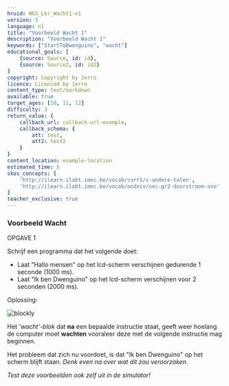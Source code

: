 ```yaml
---
hruid: WGS_Lkr_Wacht1-v1
version: 3
language: nl
title: "Voorbeeld Wacht 1"
description: "Voorbeeld Wacht 1"
keywords: ["StartToDwenguino", "wacht"]
educational_goals: [
    {source: Source, id: id}, 
    {source: Source2, id: id2}
]
copyright: Copyright by Jerro
licence: Licenced by Jerro
content_type: text/markdown
available: true
target_ages: [10, 11, 12]
difficulty: 3
return_value: {
    callback_url: callback-url-example,
    callback_schema: {
        att: test,
        att2: test2
    }
}
content_location: example-location
estimated_time: 5
skos_concepts: [
    'http://ilearn.ilabt.imec.be/vocab/curr1/c-andere-talen', 
    'http://ilearn.ilabt.imec.be/vocab/ondniv/sec-gr2-doorstroom-aso'
]
teacher_exclusive: true
---
```


### Voorbeeld Wacht

OPGAVE 1

Schrijf een programma dat het volgende doet:

* Laat "Hallo mensen" op het lcd-scherm verschijnen gedurende 1 seconde (1000 ms).
* Laat "Ik ben Dwenguino" op het lcd-scherm verschijnen voor 2 seconden (2000 ms).

Oplossing:

![blockly](@learning-object/WACHTWGS1-v1/nl/3)

Het *'wacht'-blok* dat **na** een bepaalde instructie staat, geeft weer hoelang de computer moet **wachten** vooraleer deze met de volgende instructie mag beginnen.

Het probleem dat zich nu voordoet, is dat "Ik ben Dwenguino" op het scherm blijft staan. *Denk even na over wat dit zou veroorzaken.*

*Test deze voorbeelden ook zelf uit in de simulator!*
